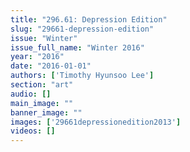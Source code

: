```yaml
---
title: "296.61: Depression Edition"
slug: "29661-depression-edition"
issue: "Winter"
issue_full_name: "Winter 2016"
year: "2016"
date: "2016-01-01"
authors: ['Timothy Hyunsoo Lee']
section: "art"
audio: []
main_image: ""
banner_image: ""
images: ['29661depressionedition2013']
videos: []
---
```

